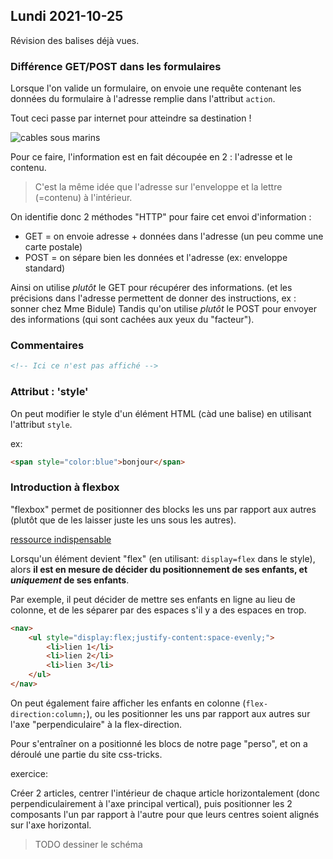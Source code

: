 ## Lundi 2021-10-25

Révision des balises déjà vues.

### Différence GET/POST dans les formulaires

Lorsque l'on valide un formulaire, on envoie une requête contenant les données du formulaire à l'adresse remplie dans l'attribut `action`.

Tout ceci passe par internet pour atteindre sa destination !

![cables sous marins](https://www.eurafibre.fr/wp-content/uploads/2018/12/carte_cables_sous-marins__reseau_internet_monde.jpg)

Pour ce faire, l'information est en fait découpée en 2 : l'adresse et le contenu.

> C'est la même idée que l'adresse sur l'enveloppe et la lettre (=contenu) à l'intérieur.

On identifie donc 2 méthodes "HTTP" pour faire cet envoi d'information :

* GET = on envoie adresse + données dans l'adresse (un peu comme une carte postale)
* POST = on sépare bien les données et l'adresse (ex: enveloppe standard)

Ainsi on utilise _plutôt_ le GET pour récupérer des informations. (et les précisions dans l'adresse permettent de donner des instructions, ex : sonner chez Mme Bidule) Tandis qu'on utilise _plutôt_ le POST pour envoyer des informations (qui sont cachées aux yeux du "facteur").

### Commentaires

```html
<!-- Ici ce n'est pas affiché -->
```

### Attribut : 'style'

On peut modifier le style d'un élément HTML (càd une balise) en utilisant l'attribut `style`.

ex: 
```html
<span style="color:blue">bonjour</span>
```

### Introduction à flexbox

"flexbox" permet de positionner des blocks les uns par rapport aux autres (plutôt que de les laisser juste les uns sous les autres).

[ressource indispensable](https://css-tricks.com/snippets/css/a-guide-to-flexbox/)

Lorsqu'un élément devient "flex" (en utilisant: `display=flex` dans le style), alors **il est en mesure de décider du positionnement de ses enfants, et _uniquement_ de ses enfants**.

Par exemple, il peut décider de mettre ses enfants en ligne au lieu de colonne, et de les séparer par des espaces s'il y a des espaces en trop.

```html
<nav>
    <ul style="display:flex;justify-content:space-evenly;">
        <li>lien 1</li>
        <li>lien 2</li>
        <li>lien 3</li>
    </ul>
</nav>
```

On peut également faire afficher les enfants en colonne (`flex-direction:column;`), ou les positionner les uns par rapport aux autres sur l'axe "perpendiculaire" à la flex-direction.

Pour s'entraîner on a positionné les blocs de notre page "perso", et on a déroulé une partie du site css-tricks.

exercice:

Créer 2 articles, centrer l'intérieur de chaque article horizontalement (donc perpendiculairement à l'axe principal vertical), puis positionner les 2 composants l'un par rapport à l'autre pour que leurs centres soient alignés sur l'axe horizontal.

> TODO dessiner le schéma
